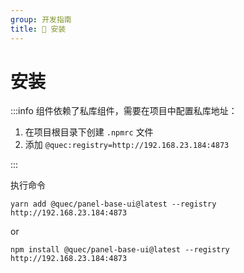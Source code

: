 ```yaml
---
group: 开发指南
title: 💾 安装
---
```


# 安装

:::info
组件依赖了私库组件，需要在项目中配置私库地址：

1. 在项目根目录下创建 `.npmrc` 文件
2. 添加 `@quec:registry=http://192.168.23.184:4873`

:::

执行命令

```shell
yarn add @quec/panel-base-ui@latest --registry http://192.168.23.184:4873
```

or

```shell
npm install @quec/panel-base-ui@latest --registry http://192.168.23.184:4873
```
